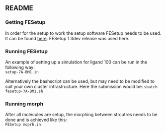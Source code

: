 ## README

### Getting FESetup
In order for the setup to work the setup software FESetup needs to be used. It can be found [here](http://www.hecbiosim.ac.uk/fesetup). FESetup 1.3dev release was used here.  

### Running FESetup
An example of setting up a simulation for ligand 100 can be run in the following way:   
```setup-7A-BM1.in```   

Alternatively the bashscript can be used, but may need to be modified to suit your own cluster infrastructure. Here the submission would be:
```sbatch fesetup-7A-BM1.sh```

### Running morph
After all molecules are setup, the morphing between strcutres needs to be done and is achieved like this:   
```FESetup moprh.in```
